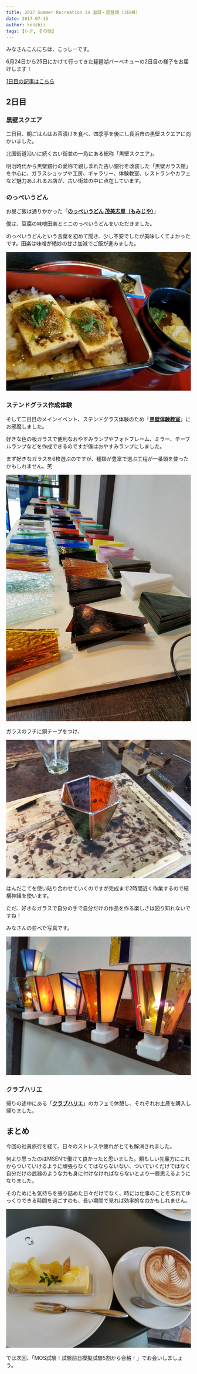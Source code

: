 ```yaml
---
title: 2017 Summer Recreation in 滋賀・琵琶湖 (2日目)
date: 2017-07-15
author: kosshii
tags: [レク, その他]
---
```


みなさんこんにちは、こっしーです。

6月24日から25日にかけて行ってきた琵琶湖バーベキューの2日目の様子をお届けします！

[1日目の記事はこちら](https://mseeeen.msen.jp/2017-summer-recreation-in-biwako-1/)

## 2日目

### 黒壁スクエア

二日目、朝ごはんはお茶漬けを食べ、四季亭を後にし長浜市の黒壁スクエアに向かいました。

北国街道沿いに続く古い街並の一角にある総称「黒壁スクエア」。

明治時代から黒壁銀行の愛称で親しまれた古い銀行を改装した「黒壁ガラス館」を中心に、ガラスショップや工房、ギャラリー、体験教室、レストランやカフェなど魅力あふれるお店が、古い街並の中に点在しています。

### のっぺいうどん

お昼ご飯は通りかかった「<a href="http://www.momiji-ya.jp/">**のっぺいうどん 茂美志屋（もみじや）**</a>」

僕は、豆腐の味噌田楽とミニのっぺいうどんをいただきました。

のっぺいうどんという言葉を初めて聞き、少し不安でしたが美味しくてよかったです。田楽は味噌が絶妙の甘さ加減でご飯が進みました。

![](images/2017-summer-recreation-in-biwako-2-1.jpg)

### ステンドグラス作成体験

そして二日目のメインイベント、ステンドグラス体験のため「<a href="http://www.kurokabe.co.jp/trial/#stained_glass">**黒壁体験教室**</a>」にお邪魔しました。

好きな色の板ガラスで便利なおやすみランプやフォトフレーム、ミラー、テーブルランプなどを作成できるのですが僕はおやすみランプにしました。

まず好きなガラスを6枚選ぶのですが、種類が豊富で選ぶ工程が一番頭を使ったかもしれません。笑

![](images/2017-summer-recreation-in-biwako-2-2.jpg)

ガラスのフチに銅テープをつけ、

![](images/2017-summer-recreation-in-biwako-2-3.jpg)

はんだこてを使い貼り合わせていくのですが完成まで2時間近く作業するので結構神経を使います。

ただ、好きなガラスで自分の手で自分だけの作品を作る楽しさは図り知れないですね！

みなさんの並べた写真です。

![](images/2017-summer-recreation-in-biwako-2-4.jpg)

### クラブハリエ

帰りの途中にある「<a href="http://clubharie.jp/">**クラブハリエ**</a>」のカフェで休憩し、それぞれお土産を購入し帰りました。

## まとめ

今回の社員旅行を経て、日々のストレスや疲れがとても解消されました。

何より思ったのはMSENで働けて良かったと思いました。頼もしい先輩方にこれからついていけるように頑張らなくてはならないない、ついていくだけではなく自分だけの武器のような力も身に付けなければならないとより一層思えるようになりました。

そのためにも気持ちを張り詰めた日々だけでなく、時には仕事のことを忘れてゆっくりできる時間を過ごすのも、長い期間で見れば効率的なのかもしれません。

![](images/2017-summer-recreation-in-biwako-2-5.jpg)

では次回、「MOS試験！試験前日模擬試験5割から合格！」でお会いしましょう。